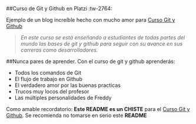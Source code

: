 ##Curso de Git y Github en Platzi :tw-2764:

Ejemplo de un blog increíble hecho con mucho amor para  [Curso Git y Github](http://https://platzi.com/clases/1557-git-github/19977-readmemd-es-una-excelente-practica/ "Curso Git y Github")

> *En este curso se está enseñando a estudiantes de todas partes del mundo las bases de git y github para seguir con su avance en sus carreras como desarrolladores.*

##Nunca pares de aprender. Con el curso de git y github aprenderás:

- Todos los comandos de Git
- El flujo de trabajo en Github
- El verdadero amor por las buenas practicas 
- Trucos muy locos del profesor
- Las múltiples personalidades de Freddy

Como amable recordatorio: **Este README es un CHISTE** para el [Curso Git y Github](http://https://platzi.com/clases/1557-git-github/19977-readmemd-es-una-excelente-practica/ "Curso Git y Github"). Se recomienda no tomarse en serio este **README**
